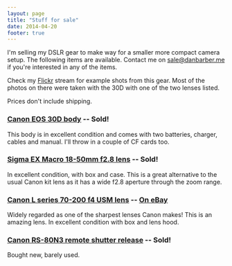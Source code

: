 ```yaml
---
layout: page
title: "Stuff for sale"
date: 2014-04-20
footer: true
---
```


I'm selling my DSLR gear to make way for a smaller more compact camera setup. The following items are available. Contact me on sale@danbarber.me if you're interested in any of the items.

Check my [Flickr](https://www.flickr.com/photos/danbee/) stream for example shots from this gear. Most of the photos on there were taken with the 30D with one of the two lenses listed.

Prices don't include shipping.

### [Canon EOS 30D body](http://www.canon.co.uk/For_Home/Product_Finder/Cameras/Digital_SLR/eos30d/) -- Sold!

This body is in excellent condition and comes with two batteries, charger, cables and manual. I'll throw in a couple of CF cards too.

### [Sigma EX Macro 18-50mm f2.8 lens](http://www.ephotozine.com/article/sigma-18-50-f-2-8-ex-dc-interchangeable-lens-review-4040) -- Sold!

In excellent condition, with box and case. This is a great alternative to the usual Canon kit lens as it has a wide f2.8 aperture through the zoom range.

### [Canon L series 70-200 f4 USM lens](http://www.canon.co.uk/For_Home/Product_Finder/Cameras/EF_Lenses/Telephoto_Zoom/EF_70-200mm_f4L_USM/) -- [On eBay](http://www.ebay.co.uk/itm/271492222331?ssPageName=STRK:MESELX:IT&_trksid=p3984.m1555.l2649)

Widely regarded as one of the sharpest lenses Canon makes! This is an amazing lens. In excellent condition with box and lens hood.

### [Canon RS-80N3 remote shutter release](http://www.amazon.co.uk/Canon-Remote-Switch-RS-80-N3/dp/B00007EEA4/ref=sr_1_1?ie=UTF8&qid=1398012676&sr=8-1&keywords=canon+rs+80n3) -- Sold!

Bought new, barely used.
